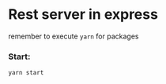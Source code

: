 # Rest server in express

remember to execute  ```yarn``` for packages


### Start:
```
yarn start
```

